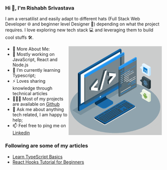 ### Hi 👋, I'm Rishabh Srivastava


I am a versatilist and easily adapt to different hats (Full Stack Web Developer 🌐 and  beginner level Designer 🎨) depending on what the project requires. I love exploring new tech stack 💻 and leveraging them to build cool stuffs 🛠️.

<img src="https://github.com/rishsri/rishsri/blob/main/techstack.gif?raw=true" alt="animated" width = "300px" style = "max-width:100%" align="right"/>

* 🧐 More About Me:                                        
* 🔭 Mostly working on JavaScript, React and Node.js                                                
* 🌱 I’m currently learning Typescript;
* ⚡ Loves sharing knowledge through technical articles
* 👨🏻‍💻   Most of my projects are available on [Github](https://github.com/rishsri?tab=repositories)                     
* 💬 Ask me about anything tech related, I am happy to help;
* 📫 Feel free to ping me on [Linkedin](https://www.linkedin.com/in/rishabh-srivastava-020725181/)   

  
                          

### Following are some of my articles

* [Learn TypeScript Basics ](https://rishabhsri735.medium.com/learn-typescript-basics-a601c8843fde)
* [React Hooks Tutorial for Beginners](https://rishabhsri735.medium.com/react-hooks-tutorial-for-beginners-adadd9bae825)




